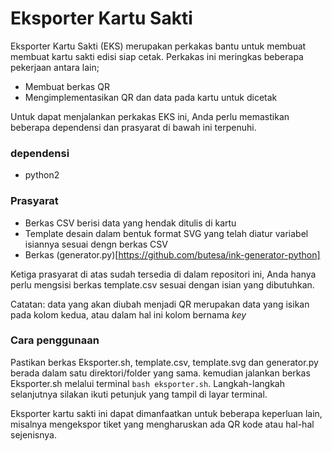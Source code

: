 # Eksporter Kartu Sakti

Eksporter Kartu Sakti (EKS) merupakan perkakas bantu untuk membuat membuat kartu sakti edisi siap cetak. Perkakas ini meringkas beberapa pekerjaan antara lain;
- Membuat berkas QR
- Mengimplementasikan QR dan data pada kartu untuk dicetak

Untuk dapat menjalankan perkakas EKS ini, Anda perlu memastikan beberapa dependensi dan prasyarat di bawah ini terpenuhi.

### dependensi
- python2

### Prasyarat
- Berkas CSV berisi data yang hendak ditulis di kartu
- Template desain dalam bentuk format SVG yang telah diatur variabel isiannya sesuai dengn berkas CSV
- Berkas (generator.py)[https://github.com/butesa/ink-generator-python]

Ketiga prasyarat di atas sudah tersedia di dalam repositori ini, Anda hanya perlu mengsisi berkas template.csv sesuai dengan isian yang dibutuhkan.

Catatan: data yang akan diubah menjadi QR merupakan data yang isikan pada kolom kedua, atau dalam hal ini kolom bernama _key_


### Cara penggunaan
Pastikan berkas Eksporter.sh, template.csv, template.svg dan generator.py berada dalam satu direktori/folder yang sama. kemudian jalankan berkas Eksporter.sh melalui terminal `bash eksporter.sh`. Langkah-langkah selanjutnya silakan ikuti petunjuk yang tampil di layar terminal.

Eksporter kartu sakti ini dapat dimanfaatkan untuk beberapa keperluan lain, misalnya mengekspor tiket yang mengharuskan ada QR kode atau hal-hal sejenisnya. 

